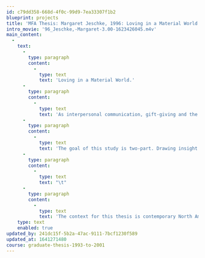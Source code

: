 ```yaml
---
id: c79dd358-668d-4f0c-99d9-7ea33307f1b2
blueprint: projects
title: 'MFA Thesis: Margaret Jeschke, 1996: Loving in a Material World.'
intro_movie: '96_Jeschke,-Margaret-3.00-1623426045.m4v'
main_content:
  -
    text:
      -
        type: paragraph
        content:
          -
            type: text
            text: 'Loving in a Material World.'
      -
        type: paragraph
        content:
          -
            type: text
            text: 'As interpersonal communication, gift-giving and the considerable portion of gift-gestures that falls into the graphic design domain deserves attention from the design community; however, because of a dearth of information, a designer disdain for the commercial vernacular, and a gender bias, there is a lack of regard for gift-giving as a significant social phenomenon. As a result , there is a lack of consideration for the material expression of gift-gestures in the marketplace.'
      -
        type: paragraph
        content:
          -
            type: text
            text: 'The goal of this study is two-part. Drawing insight from two authorities on gift-giving, one in traditional non-western cultures and one in contemporary western society, the intention of this study is to raise the design community’s awareness of the significance of gift-giving. Secondly, this study aims to encourage a credible designer contribution - one that vitalizes, enriches, even transforms conventional gift gestures. Beginning with a discussion of the contemporary mainstream gift industry, the role of convention is considered. Continuing with a series of visual studies, the merits of departing from convention are explored with the goal of creating value in the gift as a symbol of relations. Loosely grouped by signs of value, a design resolve does not characterize the visual work. Rather a search for idea, a moment, or a physical gesture is primary. Collectively they create a visual enthusiasm for gift -giving.'
      -
        type: paragraph
        content:
          -
            type: text
            text: "\t"
      -
        type: paragraph
        content:
          -
            type: text
            text: 'The context for this thesis is contemporary North American culture - more specifically the mainstream extended middle class.'
    type: text
    enabled: true
updated_by: 241dc15f-5b2a-47ac-9111-7bcf1230f589
updated_at: 1641271480
course: graduate-thesis-1993-to-2001
---
```

